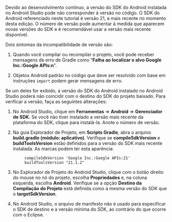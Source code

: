﻿Devido ao desenvolvimento contínuo, a versão do SDK do Android instalada no Android Studio pode não corresponder à versão no código. O SDK do Android referenciado neste tutorial é versão 21, a mais recente no momento desta edição. O número de versão pode aumentar à medida que aparecem novas versões do SDK e é recomendável usar a versão mais recente disponível.

Dois sintomas da incompatibilidade de versão são:

1. Quando você compilar ou recompilar o projeto, você pode receber mensagens de erro de Gradle como "**Falha ao localizar o alvo Google Inc.:Google APIs:n**".

2. Objetos Android padrão no código que deve ser resolvido com base em instruções  `import` podem gerar mensagens de erro.

Se um deles for exibido, a versão do SDK do Android instalado no Android Studio poderá não coincidir com o destino do SDK do projeto baixado.  Para verificar a versão, faça as seguintes alterações:


1. No Android Studio, clique em **Ferramentas** => **Android** => **Gerenciador de SDK**. Se você não tiver instalado a versão mais recente da plataforma do SDK, clique para instalá-la. Anote o número de versão.

2. Na guia Explorador de Projeto, em **Scripts Gradle**, abra o arquivo **build.gradle (módulo: aplicativo)**. Verifique se **compileSdkVersion** e **buildToolsVersion** estão definidos para a versão do SDK mais recente instalada. As marcas podem ter esta aparência:
 
	 	    compileSdkVersion 'Google Inc.:Google APIs:21'
    		buildToolsVersion "21.1.2"
	
3. No Explorador de Projeto do Android Studio, clique com o botão direito do mouse no nó do projeto, escolha **Propriedades** e, na coluna esquerda, escolha **Android**. Verifique se a opção **Destino da Compilação do Projeto** está definida como a mesma versão do SDK que o **targetSdkVersion**.

4. No Android Studio, o arquivo de manifesto não é usado para especificar o SDK de destino e a versão mínima do SDK, ao contrário do que ocorre com o Eclipse.

<!--HONumber=49-->